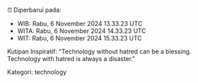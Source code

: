 ⏰ Diperbarui pada:
- WIB: Rabu, 6 November 2024 13.33.23 UTC
- WITA: Rabu, 6 November 2024 14.33.23 UTC
- WIT: Rabu, 6 November 2024 15.33.23 UTC

Kutipan Inspiratif:
"Technology without hatred can be a blessing. Technology with hatred is always a disaster."


Kategori: technology

